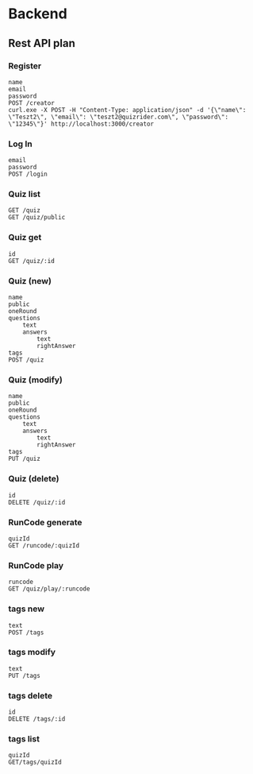 # Backend
## Rest API plan
### Register
    name
    email
    password
    POST /creator
    curl.exe -X POST -H "Content-Type: application/json" -d '{\"name\": \"Teszt2\", \"email\": \"teszt2@quizrider.com\", \"password\": \"12345\"}' http://localhost:3000/creator
### Log In
    email
    password
    POST /login
### Quiz list
    GET /quiz
    GET /quiz/public
### Quiz get
    id
    GET /quiz/:id
### Quiz (new)
    name
    public
    oneRound
    questions
        text
        answers
            text
            rightAnswer
    tags
    POST /quiz
### Quiz (modify)
    name
    public
    oneRound
    questions
        text
        answers
            text
            rightAnswer
    tags
    PUT /quiz
### Quiz (delete)
    id
    DELETE /quiz/:id
### RunCode generate
    quizId
    GET /runcode/:quizId
### RunCode play
    runcode
    GET /quiz/play/:runcode
### tags new
    text
    POST /tags
### tags modify
    text
    PUT /tags
### tags delete
    id
    DELETE /tags/:id
### tags list
    quizId
    GET/tags/quizId
